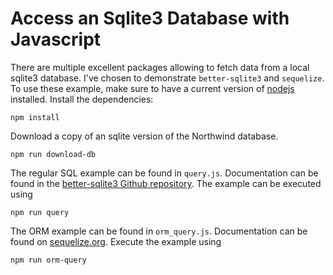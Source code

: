 # Access an Sqlite3 Database with Javascript

There are multiple excellent packages allowing to fetch data from a local
sqlite3 database. I've chosen to demonstrate `better-sqlite3` and `sequelize`.
To use these example, make sure to have a current version of
[nodejs](https://nodejs.org/en/download/package-manager/) installed.
Install the dependencies:

```
npm install
```

Download a copy of an sqlite version of the Northwind database.

```
npm run download-db
```

The regular SQL example can be found in `query.js`. Documentation can be found
in the [better-sqlite3 Github repository](https://github.com/JoshuaWise/better-sqlite3/blob/HEAD/docs/api.md#getbindparameters---row).
The example can be executed using

```
npm run query
```

The ORM example can be found in `orm_query.js`. Documentation can be found on
[sequelize.org](https://sequelize.org/). Execute the example using

```
npm run orm-query
```
